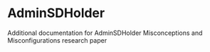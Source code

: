 # AdminSDHolder

Additional documentation for AdminSDHolder Misconceptions and Misconfigurations research paper
